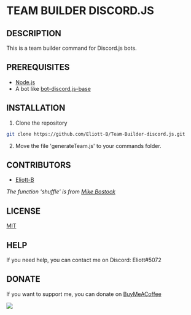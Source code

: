 # TEAM BUILDER DISCORD.JS

## DESCRIPTION

This is a team builder command for Discord.js bots.

## PREREQUISITES

- [Node.js](https://nodejs.org/en/)
- A bot like [bot-discord.js-base](https://github.com/Eliott-B/bot-discord.js-base)

## INSTALLATION

1. Clone the repository
```bash
git clone https://github.com/Eliott-B/Team-Builder-discord.js.git
```

2. Move the file 'generateTeam.js' to your commands folder.

## CONTRIBUTORS

- [Eliott-B](https://github.com/Eliott-B)

*The function 'shuffle' is from [Mike Bostock](https://bost.ocks.org/mike/shuffle/)*

## LICENSE

[MIT](https://choosealicense.com/licenses/mit/)

## HELP

If you need help, you can contact me on Discord: Eliott#5072

## DONATE

If you want to support me, you can donate on [BuyMeACoffee](https://www.buymeacoffee.com/eliottb)

<a href="https://www.buymeacoffee.com/eliottb"><img src="https://img.buymeacoffee.com/button-api/?text=Buy me a coffee&emoji=&slug=eliottb&button_colour=FFDD00&font_colour=000000&font_family=Cookie&outline_colour=000000&coffee_colour=ffffff" /></a>